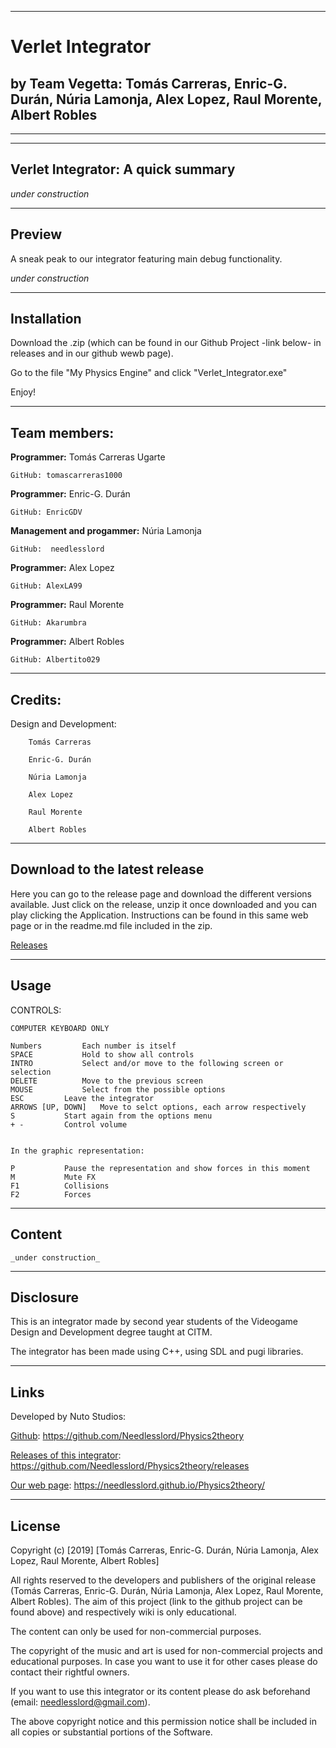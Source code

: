 


***



# Verlet Integrator


## by Team Vegetta: Tomás Carreras, Enric-G. Durán, Núria Lamonja, Alex Lopez, Raul Morente, Albert Robles



***

***



## Verlet Integrator: A quick summary

_under construction_



***



## Preview

A sneak peak to our integrator featuring main debug functionality.

_under construction_



***



## Installation

Download the .zip (which can be found in our Github Project -link below- in releases and in our github wewb page).

Go to the file "My Physics Engine" and click "Verlet_Integrator.exe"

Enjoy!



***



## Team members:



**Programmer:** Tomás Carreras Ugarte

	GitHub: tomascarreras1000

**Programmer:** Enric-G. Durán

	GitHub: EnricGDV

**Management and progammer:** Núria Lamonja

	GitHub:	 needlesslord

**Programmer:** Alex Lopez

	GitHub: AlexLA99

**Programmer:** Raul Morente

	GitHub: Akarumbra

**Programmer:** Albert Robles

	GitHub: Albertito029



***



## Credits:

Design and Development: 

		Tomás Carreras
		
		Enric-G. Durán
		
		Núria Lamonja
		
		Alex Lopez
		
		Raul Morente
		
		Albert Robles


***



## Download to the latest release

Here you can go to the release page and download the different versions available. Just click on the release, unzip it once downloaded and you can play clicking the Application.
Instructions can be found in this same web page or in the readme.md file included in the zip.


[Releases](https://github.com/Needlesslord/Physics2theory/releases)



***



## Usage

CONTROLS:

	COMPUTER KEYBOARD ONLY

	Numbers			Each number is itself
	SPACE			Hold to show all controls 
	INTRO			Select and/or move to the following screen or selection
	DELETE			Move to the previous screen
	MOUSE			Select from the possible options
	ESC			Leave the integrator
	ARROWS [UP, DOWN]	Move to selct options, each arrow respectively
	S			Start again from the options menu
	+ -			Control volume


	In the graphic representation:

	P			Pause the representation and show forces in this moment
	M			Mute FX
	F1			Collisions
	F2			Forces



***



## Content

	_under construction_



***



## Disclosure

This is an integrator made by second year students of the Videogame Design and Development degree taught at CITM.

The integrator has been made using C++, using SDL and pugi libraries.



***



## Links

Developed by Nuto Studios:

[Github](https://github.com/Needlesslord/Physics2theory): https://github.com/Needlesslord/Physics2theory

[Releases of this integrator](https://github.com/Needlesslord/Physics2theory/releases): https://github.com/Needlesslord/Physics2theory/releases

[Our web page](https://needlesslord.github.io/Physics2theory/): https://needlesslord.github.io/Physics2theory/



***



## License

Copyright (c) [2019] [Tomás Carreras, Enric-G. Durán, Núria Lamonja, Alex Lopez, Raul Morente, Albert Robles]

All rights reserved to the developers and publishers of the original release (Tomás Carreras, Enric-G. Durán, Núria Lamonja, Alex Lopez, Raul Morente, Albert Robles). 
The aim of this project (link to the github project can be found above) and respectively wiki is only educational. 

The content can only be used for non-commercial purposes. 

The copyright of the music and art is used for non-commercial projects and educational purposes.
In case you want to use it for other cases please do contact their rightful owners.

If you want to use this integrator or its content please do ask beforehand (email: needlesslord@gmail.com).

The above copyright notice and this permission notice shall be included in all
copies or substantial portions of the Software.
